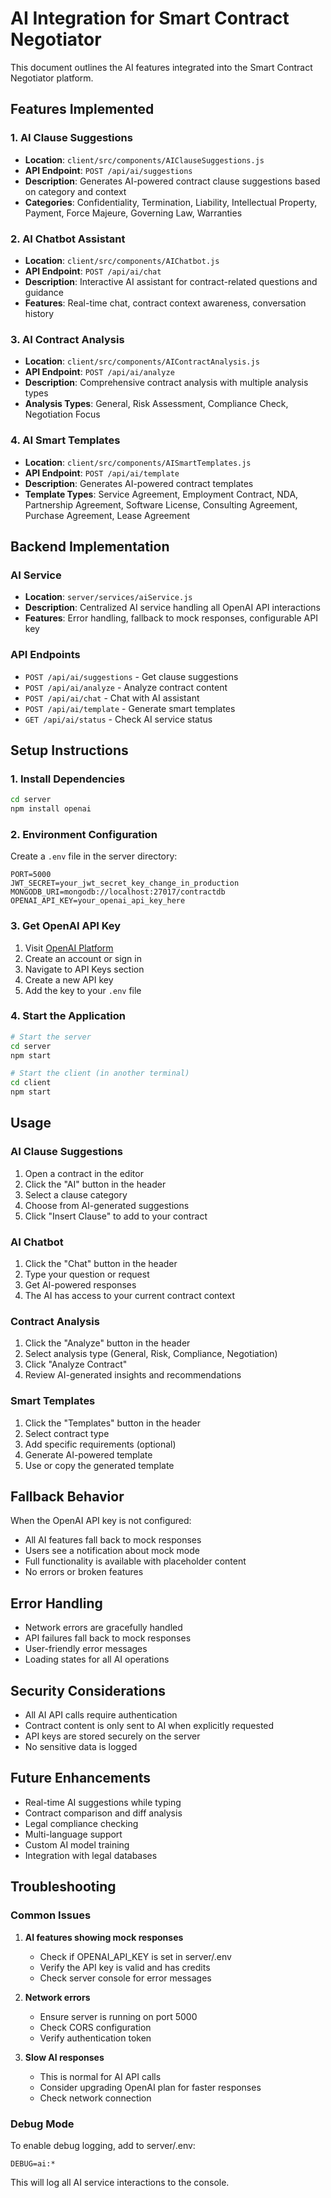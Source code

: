 # AI Integration for Smart Contract Negotiator

This document outlines the AI features integrated into the Smart Contract Negotiator platform.

## Features Implemented

### 1. AI Clause Suggestions

- **Location**: `client/src/components/AIClauseSuggestions.js`
- **API Endpoint**: `POST /api/ai/suggestions`
- **Description**: Generates AI-powered contract clause suggestions based on category and context
- **Categories**: Confidentiality, Termination, Liability, Intellectual Property, Payment, Force Majeure, Governing Law, Warranties

### 2. AI Chatbot Assistant

- **Location**: `client/src/components/AIChatbot.js`
- **API Endpoint**: `POST /api/ai/chat`
- **Description**: Interactive AI assistant for contract-related questions and guidance
- **Features**: Real-time chat, contract context awareness, conversation history

### 3. AI Contract Analysis

- **Location**: `client/src/components/AIContractAnalysis.js`
- **API Endpoint**: `POST /api/ai/analyze`
- **Description**: Comprehensive contract analysis with multiple analysis types
- **Analysis Types**: General, Risk Assessment, Compliance Check, Negotiation Focus

### 4. AI Smart Templates

- **Location**: `client/src/components/AISmartTemplates.js`
- **API Endpoint**: `POST /api/ai/template`
- **Description**: Generates AI-powered contract templates
- **Template Types**: Service Agreement, Employment Contract, NDA, Partnership Agreement, Software License, Consulting Agreement, Purchase Agreement, Lease Agreement

## Backend Implementation

### AI Service

- **Location**: `server/services/aiService.js`
- **Description**: Centralized AI service handling all OpenAI API interactions
- **Features**: Error handling, fallback to mock responses, configurable API key

### API Endpoints

- `POST /api/ai/suggestions` - Get clause suggestions
- `POST /api/ai/analyze` - Analyze contract content
- `POST /api/ai/chat` - Chat with AI assistant
- `POST /api/ai/template` - Generate smart templates
- `GET /api/ai/status` - Check AI service status

## Setup Instructions

### 1. Install Dependencies

```bash
cd server
npm install openai
```

### 2. Environment Configuration

Create a `.env` file in the server directory:

```env
PORT=5000
JWT_SECRET=your_jwt_secret_key_change_in_production
MONGODB_URI=mongodb://localhost:27017/contractdb
OPENAI_API_KEY=your_openai_api_key_here
```

### 3. Get OpenAI API Key

1. Visit [OpenAI Platform](https://platform.openai.com/)
2. Create an account or sign in
3. Navigate to API Keys section
4. Create a new API key
5. Add the key to your `.env` file

### 4. Start the Application

```bash
# Start the server
cd server
npm start

# Start the client (in another terminal)
cd client
npm start
```

## Usage

### AI Clause Suggestions

1. Open a contract in the editor
2. Click the "AI" button in the header
3. Select a clause category
4. Choose from AI-generated suggestions
5. Click "Insert Clause" to add to your contract

### AI Chatbot

1. Click the "Chat" button in the header
2. Type your question or request
3. Get AI-powered responses
4. The AI has access to your current contract context

### Contract Analysis

1. Click the "Analyze" button in the header
2. Select analysis type (General, Risk, Compliance, Negotiation)
3. Click "Analyze Contract"
4. Review AI-generated insights and recommendations

### Smart Templates

1. Click the "Templates" button in the header
2. Select contract type
3. Add specific requirements (optional)
4. Generate AI-powered template
5. Use or copy the generated template

## Fallback Behavior

When the OpenAI API key is not configured:

- All AI features fall back to mock responses
- Users see a notification about mock mode
- Full functionality is available with placeholder content
- No errors or broken features

## Error Handling

- Network errors are gracefully handled
- API failures fall back to mock responses
- User-friendly error messages
- Loading states for all AI operations

## Security Considerations

- All AI API calls require authentication
- Contract content is only sent to AI when explicitly requested
- API keys are stored securely on the server
- No sensitive data is logged

## Future Enhancements

- Real-time AI suggestions while typing
- Contract comparison and diff analysis
- Legal compliance checking
- Multi-language support
- Custom AI model training
- Integration with legal databases

## Troubleshooting

### Common Issues

1. **AI features showing mock responses**
   - Check if OPENAI_API_KEY is set in server/.env
   - Verify the API key is valid and has credits
   - Check server console for error messages

2. **Network errors**
   - Ensure server is running on port 5000
   - Check CORS configuration
   - Verify authentication token

3. **Slow AI responses**
   - This is normal for AI API calls
   - Consider upgrading OpenAI plan for faster responses
   - Check network connection

### Debug Mode

To enable debug logging, add to server/.env:

```env
DEBUG=ai:*
```

This will log all AI service interactions to the console.
